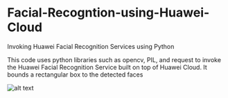 # Facial-Recogntion-using-Huawei-Cloud
Invoking Huawei Facial Recognition Services using Python

This code uses python libraries such as opencv, PIL,  and request to invoke the Huawei Facial Recognition Service built on top of Huawei Cloud. It bounds a rectangular box to the detected faces

![alt text](http://url/to/img.png)
